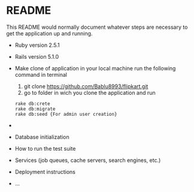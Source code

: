 # README

This README would normally document whatever steps are necessary to get the
application up and running.
* Ruby version 2.5.1
* Rails version 5.1.0

* Make clone of application in your local machine
  run the following command in terminal
    
    1. git clone https://github.com/Bablu8993/flipkart.git
    2. go to folder in wich you clone the application and run
    
      rake db:crete
      rake db:migrate
      rake db:seed {For admin user creation}
    
* 

* Database initialization

* How to run the test suite

* Services (job queues, cache servers, search engines, etc.)

* Deployment instructions

* ...

